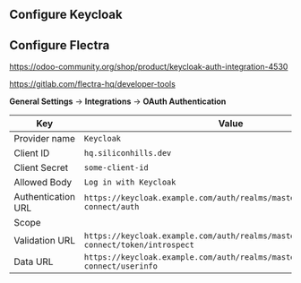 ## Configure Keycloak

## Configure Flectra

https://odoo-community.org/shop/product/keycloak-auth-integration-4530

https://gitlab.com/flectra-hq/developer-tools

**General Settings** -> **Integrations** -> **OAuth Authentication**

| Key                | Value                                                                                      |
| ------------------ | ------------------------------------------------------------------------------------------ |
| Provider name      | `Keycloak`                                                                                 |
| Client ID          | `hq.siliconhills.dev`                                                                      |
| Client Secret      | `some-client-id`                                                                           |
| Allowed Body       | `Log in with Keycloak`                                                                     |
| Authentication URL | `https://keycloak.example.com/auth/realms/master/protocol/openid-connect/auth`             |
| Scope              |                                                                                            |
| Validation URL     | `https://keycloak.example.com/auth/realms/master/protocol/openid-connect/token/introspect` |
| Data URL           | `https://keycloak.example.com/auth/realms/master/protocol/openid-connect/userinfo`         |
